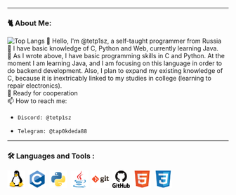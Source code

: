 
---
### 🐈 About Me:
![Top Langs](https://github-readme-stats.vercel.app/api/top-langs/?username=tetp1sz&hide_progress=true)
👋 Hello, I'm @tetp1sz, a self-taught programmer from Russia<br>
👀 I have basic knowledge of C, Python and Web, currently learning Java.<br>
🌱 As I wrote above, I have basic programming skills in C and Python. At the moment I am learning Java, and I am focusing on this language in order to do backend development. Also, I plan to expand my existing knowledge of C, because it is inextricably linked to my studies in college (learning to repair electronics).<br>
💞️ Ready for cooperation<br>
📫 How to reach me:
-     Discord: @tetp1sz
-     Telegram: @tap0kdeda88
---
### :hammer_and_wrench: Languages and Tools :
<div>
  <img src="https://github.com/devicons/devicon/blob/master/icons/linux/linux-original.svg" alt="Linux" title="Linux" width="40" height="40"/>&nbsp;
  <img src="https://github.com/devicons/devicon/blob/master/icons/c/c-original.svg" alt="C" title="C" width="40" height="40"/>&nbsp;
  <img src="https://github.com/devicons/devicon/blob/master/icons/python/python-original.svg" alt="Python" title="Python" width="40" height="40"/>&nbsp;
  <img src="https://github.com/devicons/devicon/blob/master/icons/java/java-original.svg" alt="Java" title="Java" width="40" height="40"/>&nbsp;
  <img src="https://github.com/devicons/devicon/blob/master/icons/git/git-original-wordmark.svg" alt="git" title="git" width="40" height="40"/>&nbsp;
  <img src="https://github.com/devicons/devicon/blob/master/icons/github/github-original-wordmark.svg" alt="GitHub" title="GitHub" width="40" height="40"/>&nbsp;
  <img src="https://github.com/devicons/devicon/blob/master/icons/html5/html5-original.svg" alt="HTML" title="HTML" width="40" height="40"/>&nbsp;
  <img src="https://github.com/devicons/devicon/blob/master/icons/css3/css3-original.svg" alt="CSS" title="CSS" width="40" height="40"/>&nbsp;
</div>
